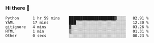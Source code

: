 ### Hi there 👋

<!--
**gustavkrist/gustavkrist** is a ✨ _special_ ✨ repository because its `README.md` (this file) appears on your GitHub profile.

Here are some ideas to get you started:

- 🔭 I’m currently working on ...
- 🌱 I’m currently learning ...
- 👯 I’m looking to collaborate on ...
- 🤔 I’m looking for help with ...
- 💬 Ask me about ...
- 📫 How to reach me: ...
- 😄 Pronouns: ...
- ⚡ Fun fact: ...
-->

<!--START_SECTION:waka-->

```text
Python      1 hr 59 mins    ████████████████████▓░░░░   82.91 %
YAML        17 mins         ███░░░░░░░░░░░░░░░░░░░░░░   12.30 %
gitignore   4 mins          ▓░░░░░░░░░░░░░░░░░░░░░░░░   03.26 %
HTML        1 min           ▒░░░░░░░░░░░░░░░░░░░░░░░░   01.31 %
Other       0 secs          ░░░░░░░░░░░░░░░░░░░░░░░░░   00.23 %
```

<!--END_SECTION:waka-->
